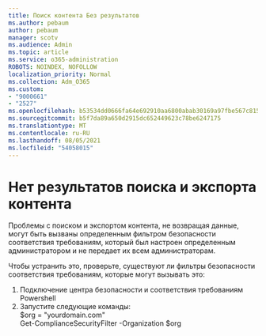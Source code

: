 ```yaml
---
title: Поиск контента Без результатов
ms.author: pebaum
author: pebaum
manager: scotv
ms.audience: Admin
ms.topic: article
ms.service: o365-administration
ROBOTS: NOINDEX, NOFOLLOW
localization_priority: Normal
ms.collection: Adm_O365
ms.custom:
- "9000661"
- "2527"
ms.openlocfilehash: b53534dd0666fa64e692910aa6800abab30169a97fbe567c815ce6b948381a63
ms.sourcegitcommit: b5f7da89a650d2915dc652449623c78be6247175
ms.translationtype: MT
ms.contentlocale: ru-RU
ms.lasthandoff: 08/05/2021
ms.locfileid: "54058015"
---
```

# <a name="no-results-from-content-searchexports"></a>Нет результатов поиска и экспорта контента

Проблемы с поиском и экспортом контента, не возвращая данные, могут быть вызваны определенным фильтром безопасности соответствия требованиям, который был настроен определенным администратором и не передает их всем администраторам.

Чтобы устранить это, проверьте, существуют ли фильтры безопасности соответствия требованиям, которые могут вызывать это:
1. Подключение центра безопасности и соответствия требованиям Powershell
2. Запустите следующие команды:
<br>$org = "yourdomain.com"
<br>Get-ComplianceSecurityFilter -Organization $org